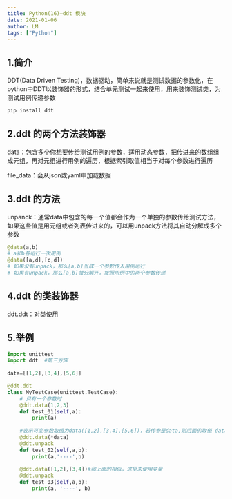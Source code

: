 ```yaml
---
title: Python(16)—ddt 模块
date: 2021-01-06
author: LM
tags: ["Python"]
---
```


## 1.简介

DDT(Data Driven Testing)，数据驱动，简单来说就是测试数据的参数化，在python中DDT以装饰器的形式，结合单元测试一起来使用，用来装饰测试类，为测试用例传递参数

```python
pip install ddt
```

## 2.ddt 的两个方法装饰器

data：包含多个你想要传给测试用例的参数，适用动态参数，把传进来的数组组成元组，再对元组进行用例的遍历，根据索引取值相当于对每个参数进行遍历

file_data：会从json或yaml中加载数据

## 3.ddt 的方法

unpanck：通常data中包含的每一个值都会作为一个单独的参数传给测试方法，如果这些值是用元组或者列表传进来的，可以用unpack方法将其自动分解成多个参数 

```python
@data(a,b)         
# a和b各运行一次用例
@data([a,d],[c,d])
# 如果没有unpack，那么[a,b]当成一个参数传入用例运行
# 如果有unpack，那么[a,b]被分解开，按照用例中的两个参数传递
```

## 4.ddt 的类装饰器 

ddt.ddt：对类使用

## 5.举例

```python
import unittest
import ddt  #第三方库
 
data=[[1,2],[3,4],[5,6]]

@ddt.ddt
class MyTestCase(unittest.TestCase):
    # 只有一个参数时
    @ddt.data(1,2,3)
    def test_01(self,a):
        print(a)
    
    #表示可变参数取值为data([1,2],[3,4],[5,6])，若传参是data,则后面的取值 data([[1,2],[3,4],[5,6]])
    @ddt.data(*data)
    @ddt.unpack
    def test_02(self,a,b):
        print(a,'----',b)
    
    @ddt.data([1,2],[3,4])#和上面的相似，这里未使用变量
    @ddt.unpack
    def test_03(self,a,b):
        print(a, '----', b)
```